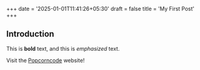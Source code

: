 +++
date = '2025-01-01T11:41:26+05:30'
draft = false
title = 'My First Post'
+++
## Introduction

This is **bold** text, and this is *emphasized* text.

Visit the [Popcorncode](https://popcorncode.com) website!